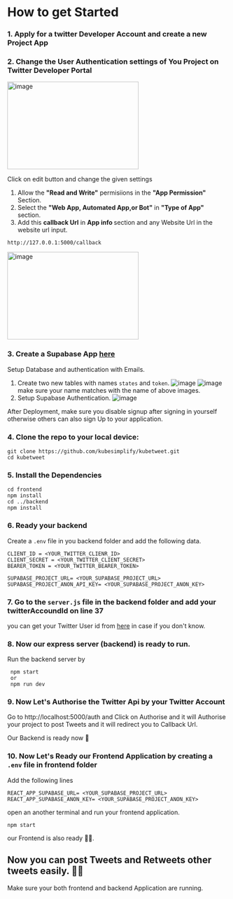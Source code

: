 # How to get Started

### 1. Apply for a twitter Developer Account and create a new Project App

### 2. Change the User Authentication settings of You Project on Twitter Developer Portal
<img src="https://user-images.githubusercontent.com/107163858/193411783-9f7f73a1-74ae-4fe3-8115-1b7d6a9c9a34.png" alt="image" width='300' height='200' />


Click on edit button and change the given settings

1. Allow the <b>"Read and Write"</b> permisiions in the <b>"App Permission" </b> Section.
1. Select the <b>"Web App, Automated App,or Bot"</b> in <b>"Type of App"</b> section.
1. Add this <b>callback Url</b> in <b> App info </b> section and any Website Url in the website url input.

```text
http://127.0.0.1:5000/callback
```
<img src="https://user-images.githubusercontent.com/107163858/193411858-c708c883-82f6-4501-848e-b8d72ffec2cd.png" alt="image" width='300' height='200' />

### 3. Create a Supabase App [here](https://app.supabase.com/)
Setup Database and authentication with Emails.
1. Create two new tables with names `states` and `token`.
![image](https://user-images.githubusercontent.com/107163858/193412103-baff1654-84b3-45cf-b1e3-d95a892f0fc1.png)
![image](https://user-images.githubusercontent.com/107163858/193412105-07ee5c5c-ba7f-4946-8cc8-8a207688d747.png)
make sure your name matches with the name of above images.
2. Setup Supabase Authentication.
![image](https://user-images.githubusercontent.com/107163858/193412399-7fbc0945-c5b9-48af-88d3-7a5fc30dc401.png)

After Deployment, make sure you disable signup after signing in yourself otherwise others can also sign Up to your application.
    

### 4. Clone the repo to your local device:

```
git clone https://github.com/kubesimplify/kubetweet.git
cd kubetweet
```

### 5. Install the Dependencies

```
cd frontend
npm install
cd ../backend
npm install
```

### 6. Ready your backend

Create a `.env` file in you backend folder and add the following data.

```
CLIENT_ID = <YOUR_TWITTER_CLIENR_ID>
CLIENT_SECRET = <YOUR_TWITTER_CLIENT_SECRET>
BEARER_TOKEN = <YOUR_TWITTER_BEARER_TOKEN>

SUPABASE_PROJECT_URL= <YOUR_SUPABASE_PROJECT_URL>
SUPABASE_PROJECT_ANON_API_KEY= <YOUR_SUPABASE_PROJECT_ANON_KEY>
```

### 7. Go to the `server.js` file in the backend folder and add your twitterAccoundId on line 37

you can get your Twitter User id from [here](https://tweeterid.com/) in case if you don't know.

### 8. Now our express server (backend) is ready to run.

Run the backend server by

```
 npm start
 or 
 npm run dev
```

### 9. Now Let's Authorise the Twitter Api by your Twitter Account

Go to http://localhost:5000/auth and Click on Authorise and it will Authorise your project to post Tweets and it will redirect you to Callback Url.


Our Backend is ready now 🥳 


### 10. Now Let's Ready our Frontend Application by creating a `.env` file in frontend folder  
 Add the following lines 
 ```
REACT_APP_SUPABASE_URL= <YOUR_SUPABASE_PROJECT_URL>
REACT_APP_SUPABASE_ANON_KEY= <YOUR_SUPABASE_PROJECT_ANON_KEY>
 ```
open an another terminal and run your frontend application.
```
npm start
```
 our Frontend is also ready 🥳🥳.

## Now you can post Tweets and Retweets other tweets easily. 🥳🚀
Make sure your both frontend and backend Application are running.
